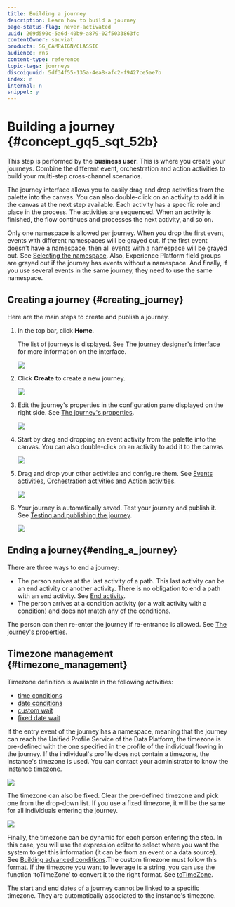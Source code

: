 ```yaml
---
title: Building a journey
description: Learn how to build a journey
page-status-flag: never-activated
uuid: 269d590c-5a6d-40b9-a879-02f5033863fc
contentOwner: sauviat
products: SG_CAMPAIGN/CLASSIC
audience: rns
content-type: reference
topic-tags: journeys
discoiquuid: 5df34f55-135a-4ea8-afc2-f9427ce5ae7b
index: n
internal: n
snippet: y
---
```



# Building a journey {#concept_gq5_sqt_52b}

This step is performed by the **business user**. This is where you create your journeys. Combine the different event, orchestration and action activities to build your multi-step cross-channel scenarios.

The journey interface allows you to easily drag and drop activities from the palette into the canvas. You can also double-click on an activity to add it in the canvas at the next step available. Each activity has a specific role and place in the process. The activities are sequenced. When an activity is finished, the flow continues and processes the next activity, and so on.

Only one namespace is allowed per journey. When you drop the first event, events with different namespaces will be grayed out. If the first event doesn't have a namespace, then all events with a namespace will be grayed out. See [Selecting the namespace](../event/eventnamespace.md#concept_ckb_3qt_52b). Also, Experience Platform field groups are grayed out if the journey has events without a namespace. And finally, if you use several events in the same journey, they need to use the same namespace.

## Creating a journey {#creating_journey}

Here are the main steps to create and publish a journey.

1. In the top bar, click **Home**. 

    The list of journeys is displayed. See [The journey designer's interface](../building-journeys/journeyinterface.md#concept_m1g_5qt_52b) for more information on the interface.

    ![](../assets/journey30.png)

1. Click **Create** to create a new journey.

    ![](../assets/journey31.png)

1. Edit the journey's properties in the configuration pane displayed on the right side. See [The journey's properties](../building-journeys/journeyproperty.md#concept_prq_wqt_52b).

    ![](../assets/journey32.png)

1. Start by drag and dropping an event activity from the palette into the canvas. You can also double-click on an activity to add it to the canvas.


    ![](../assets/journey33.png)

1. Drag and drop your other activities and configure them. See [Events activities](../building-journeys/journeyevent.md#concept_rws_1rt_52b), [Orchestration activities](../building-journeys/journeyorchestration.md#concept_ksq_2rt_52b) and [Action activities](../building-journeys/journeyaction.md#concept_hbj_hrt_52b).

    ![](../assets/journey34.png)

1. Your journey is automatically saved. Test your journey and publish it. See [Testing and publishing the journey](../building-journeys/journeypublication.md#concept_mtc_lrt_52b).

    ![](../assets/journey36.png)

## Ending a journey{#ending_a_journey}

There are three ways to end a journey:

* The person arrives at the last activity of a path. This last activity can be an end activity or another activity. There is no obligation to end a path with an end activity. See [End activity](../building-journeys/end.md).
* The person arrives at a condition activity (or a wait activity with a condition) and does not match any of the conditions.

The person can then re-enter the journey if re-entrance is allowed. See [The journey's properties](../building-journeys/journeyproperty.md#concept_prq_wqt_52b).

## Timezone management {#timezone_management}

Timezone definition is available in the following activities:

* [time conditions](../building-journeys/condition.md#time_condition)
* [date conditions](../building-journeys/condition.md#date_condition)
* [custom wait](../building-journeys/wait.md#custom)
* [fixed date wait](../building-journeys/wait.md#fixed_date)

If the entry event of the journey has a namespace, meaning that the journey can reach the Unified Profile Service of the Data Platform, the timezone is pre-defined with the one specified in the profile of the individual flowing in the journey. If the individual's profile does not contain a timezone, the instance's timezone is used. You can contact your administrator to know the instance timezone.

![](../assets/journey73.png)

The timezone can also be fixed. Clear the pre-defined timezone and pick one from the drop-down list. If you use a fixed timezone, it will be the same for all individuals entering the journey. 

![](../assets/journey72.png)

Finally, the timezone can be dynamic for each person entering the step. In this case, you will use the expression editor to select where you want the system to get this information (it can be from an event or a data source). See [Building advanced conditions](../expression/expressionadvanced.md#concept_uyj_trt_52b).The custom timezone must follow this [format](https://docs.oracle.com/javase/8/docs/api/java/time/ZoneId.html#of-java.lang.String-). If the timezone you want to leverage is a string, you can use the function ‘toTimeZone’ to convert it to the right format. See [toTimeZone](../functions/functiontotimezone.md).

The start and end dates of a journey cannot be linked to a specific timezone. They are automatically associated to the instance's timezone.
